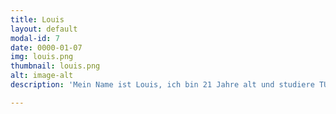 ```yaml
---
title: Louis
layout: default
modal-id: 7
date: 0000-01-07
img: louis.png
thumbnail: louis.png
alt: image-alt
description: 'Mein Name ist Louis, ich bin 21 Jahre alt und studiere TUM-BWL im dritten Semester. Ich bin seit Frühling 2018 Mitglied bei Townbee und kümmere mich vor allem um den praktischen Teil der Imkerei. In dieser Position bekomme ich nicht nur die Möglichkeit, viel über Bienen und die Natur zu lernen, sondern auch Flüchtlinge kennenzulernen und so viel von ihnen über den tatsächlichen Alltag eines Geflüchteten in Deutschland - abseits der eher negativen Medienmeinungen - zu erfahren. Es ist für mich ein nettes Hobby, bei Townbee zu helfen und eine gute Abwechslung zum klassischen Unialltag.'

---
```

